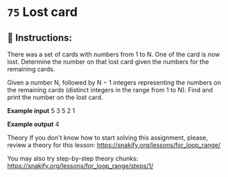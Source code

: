  # `75` Lost card

## 📝 Instructions:

There was a set of cards with numbers from 1 to N. One of the card is now lost. Determine the number on that lost card given the numbers for the remaining cards.

Given a number N, followed by N − 1 integers representing the numbers on the remaining cards (distinct integers in the range from 1 to N). Find and print the number on the lost card.

**Example input**
5
3
5
2
1

**Example output**
4

Theory
If you don't know how to start solving this assignment, please, review a theory for this lesson:
https://snakify.org/lessons/for_loop_range/  

You may also try step-by-step theory chunks:
https://snakify.org/lessons/for_loop_range/steps/1/